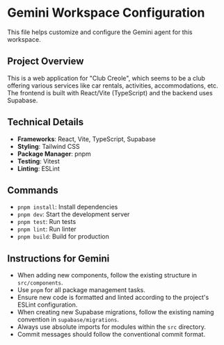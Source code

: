 # Gemini Workspace Configuration

This file helps customize and configure the Gemini agent for this workspace.

## Project Overview

This is a web application for "Club Creole", which seems to be a club offering various services like car rentals, activities, accommodations, etc. The frontend is built with React/Vite (TypeScript) and the backend uses Supabase.

## Technical Details

*   **Frameworks**: React, Vite, TypeScript, Supabase
*   **Styling**: Tailwind CSS
*   **Package Manager**: pnpm
*   **Testing**: Vitest
*   **Linting**: ESLint

## Commands

*   `pnpm install`: Install dependencies
*   `pnpm dev`: Start the development server
*   `pnpm test`: Run tests
*   `pnpm lint`: Run linter
*   `pnpm build`: Build for production

## Instructions for Gemini

*   When adding new components, follow the existing structure in `src/components`.
*   Use `pnpm` for all package management tasks.
*   Ensure new code is formatted and linted according to the project's ESLint configuration.
*   When creating new Supabase migrations, follow the existing naming convention in `supabase/migrations`.
*   Always use absolute imports for modules within the `src` directory.
*   Commit messages should follow the conventional commit format.
